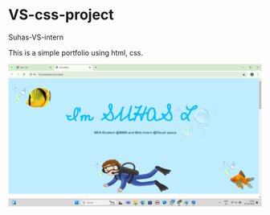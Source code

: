 # VS-css-project
Suhas-VS-intern

This is a simple portfolio using html, css.

![image alt](https://github.com/Suhas-l6361/VS-css-project/blob/693952dfb2db5733be49c45cc5f4ee63b121a0ee/Screenshot%20(12).png)

